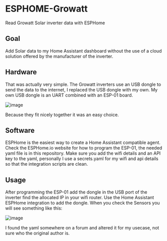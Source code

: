 # ESPHOME-Growatt
Read Growatt Solar inverter data with ESPHome 

## Goal 
Add Solar data to my Home Assistant dashboard without the use of a cloud solution offered by the manufacturer of the inverter.

## Hardware
That was actually very simple.
The Growatt inverters use an USB dongle to send the data to the internet, I replaced the USB dongle with my own. My own USB dongle is an UART combined with an ESP-01 board.

![image](https://github.com/WaarlandIT/ESPHOME-Growatt/assets/53364386/7a3920a0-4d42-4e5f-84fb-64957582b2e8)

Because they fit nicely together it was an easy choice. 

## Software
ESPHome is the easiest way to create a Home Assistant compatible agent. 
Check the ESPHome.io website for how to program the ESP-01, the needed yaml file is in this repository. Make sure you add the wifi details and an API key to the yaml, personally I use a secrets.yaml for my wifi and api details so that the integration scripts are clean.

## Usage
After programming the ESP-01 add the dongle in the USB port of the inverter find the allocated IP in your wifi router. Use the Home Assistant ESPHome integration to add the dongle.
When you check the Sensors you will see something like this:

![image](https://github.com/WaarlandIT/ESPHOME-Growatt/assets/53364386/b9e3e7b2-da70-434a-8248-19f1a68ffcde)


I found the yaml somewhere on a forum and altered it for my usecase, not sure who the original author is. 
